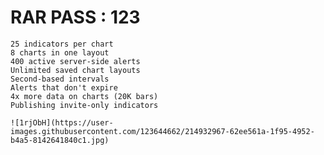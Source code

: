 

# RAR PASS : 123


    25 indicators per chart
    8 charts in one layout
    400 active server-side alerts
    Unlimited saved chart layouts
    Second-based intervals
    Alerts that don't expire
    4x more data on charts (20K bars)
    Publishing invite-only indicators
    
    ![1rjObH](https://user-images.githubusercontent.com/123644662/214932967-62ee561a-1f95-4952-b4a5-8142641840c1.jpg)
